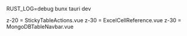 RUST_LOG=debug bunx tauri dev

z-20 = StickyTableActions.vue
z-30 = ExcelCellReference.vue
z-30 = MongoDBTableNavbar.vue
